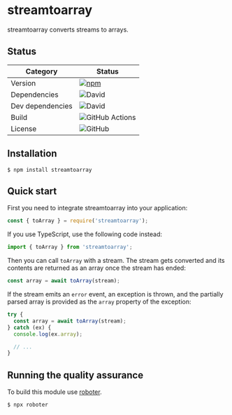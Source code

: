 # streamtoarray

streamtoarray converts streams to arrays.

## Status

| Category         | Status                                                                                                     |
| ---------------- | ---------------------------------------------------------------------------------------------------------- |
| Version          | [![npm](https://img.shields.io/npm/v/streamtoarray)](https://www.npmjs.com/package/streamtoarray)          |
| Dependencies     | ![David](https://img.shields.io/david/thenativeweb/streamtoarray)                                          |
| Dev dependencies | ![David](https://img.shields.io/david/dev/thenativeweb/streamtoarray)                                      |
| Build            | ![GitHub Actions](https://github.com/thenativeweb/streamtoarray/workflows/Release/badge.svg?branch=master) |
| License          | ![GitHub](https://img.shields.io/github/license/thenativeweb/streamtoarray)                                |

## Installation

```shell
$ npm install streamtoarray
```

## Quick start

First you need to integrate streamtoarray into your application:

```javascript
const { toArray } = require('streamtoarray');
```

If you use TypeScript, use the following code instead:

```typescript
import { toArray } from 'streamtoarray';
```

Then you can call `toArray` with a stream. The stream gets converted and its contents are returned as an array once the stream has ended:

```javascript
const array = await toArray(stream);
```

If the stream emits an `error` event, an exception is thrown, and the partially parsed array is provided as the `array` property of the exception:

```javascript
try {
  const array = await toArray(stream);
} catch (ex) {
  console.log(ex.array);

  // ...
}
```

## Running the quality assurance

To build this module use [roboter](https://www.npmjs.com/package/roboter).

```shell
$ npx roboter
```
